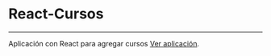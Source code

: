 # React-Cursos
---
Aplicación con React para agregar cursos 
[Ver aplicación](https://oscarepv.github.io/ReactCursos/).
